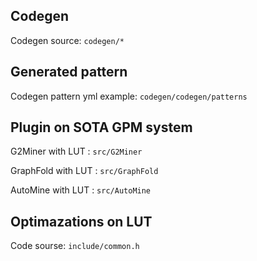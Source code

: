 
## Codegen

Codegen source: `codegen/*`

## Generated pattern
Codegen pattern yml example: `codegen/codegen/patterns`

## Plugin on SOTA GPM system
 G2Miner with LUT : `src/G2Miner`
 
 GraphFold with LUT : `src/GraphFold`
 
 AutoMine with LUT : `src/AutoMine`

## Optimazations on LUT
  Code sourse: `include/common.h`
